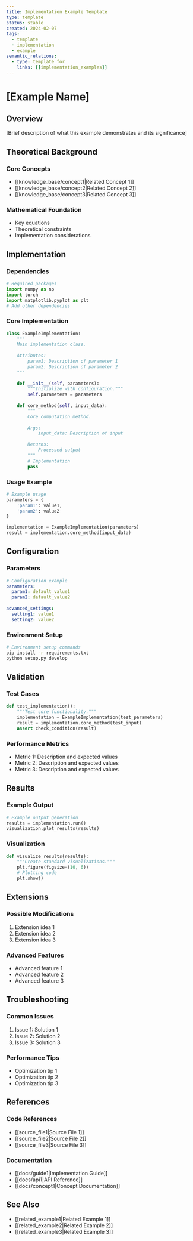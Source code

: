 ```yaml
---
title: Implementation Example Template
type: template
status: stable
created: 2024-02-07
tags:
  - template
  - implementation
  - example
semantic_relations:
  - type: template_for
    links: [[implementation_examples]]
---
```


# [Example Name]

## Overview

[Brief description of what this example demonstrates and its significance]

## Theoretical Background

### Core Concepts
- [[knowledge_base/concept1|Related Concept 1]]
- [[knowledge_base/concept2|Related Concept 2]]
- [[knowledge_base/concept3|Related Concept 3]]

### Mathematical Foundation
- Key equations
- Theoretical constraints
- Implementation considerations

## Implementation

### Dependencies
```python
# Required packages
import numpy as np
import torch
import matplotlib.pyplot as plt
# Add other dependencies
```

### Core Implementation
```python
class ExampleImplementation:
    """
    Main implementation class.
    
    Attributes:
        param1: Description of parameter 1
        param2: Description of parameter 2
    """
    
    def __init__(self, parameters):
        """Initialize with configuration."""
        self.parameters = parameters
        
    def core_method(self, input_data):
        """
        Core computation method.
        
        Args:
            input_data: Description of input
            
        Returns:
            Processed output
        """
        # Implementation
        pass
```

### Usage Example
```python
# Example usage
parameters = {
    'param1': value1,
    'param2': value2
}

implementation = ExampleImplementation(parameters)
result = implementation.core_method(input_data)
```

## Configuration

### Parameters
```yaml
# Configuration example
parameters:
  param1: default_value1
  param2: default_value2
  
advanced_settings:
  setting1: value1
  setting2: value2
```

### Environment Setup
```bash
# Environment setup commands
pip install -r requirements.txt
python setup.py develop
```

## Validation

### Test Cases
```python
def test_implementation():
    """Test core functionality."""
    implementation = ExampleImplementation(test_parameters)
    result = implementation.core_method(test_input)
    assert check_condition(result)
```

### Performance Metrics
- Metric 1: Description and expected values
- Metric 2: Description and expected values
- Metric 3: Description and expected values

## Results

### Example Output
```python
# Example output generation
results = implementation.run()
visualization.plot_results(results)
```

### Visualization
```python
def visualize_results(results):
    """Create standard visualizations."""
    plt.figure(figsize=(10, 6))
    # Plotting code
    plt.show()
```

## Extensions

### Possible Modifications
1. Extension idea 1
2. Extension idea 2
3. Extension idea 3

### Advanced Features
- Advanced feature 1
- Advanced feature 2
- Advanced feature 3

## Troubleshooting

### Common Issues
1. Issue 1: Solution 1
2. Issue 2: Solution 2
3. Issue 3: Solution 3

### Performance Tips
- Optimization tip 1
- Optimization tip 2
- Optimization tip 3

## References

### Code References
- [[source_file1|Source File 1]]
- [[source_file2|Source File 2]]
- [[source_file3|Source File 3]]

### Documentation
- [[docs/guide1|Implementation Guide]]
- [[docs/api1|API Reference]]
- [[docs/concept1|Concept Documentation]]

## See Also

- [[related_example1|Related Example 1]]
- [[related_example2|Related Example 2]]
- [[related_example3|Related Example 3]] 